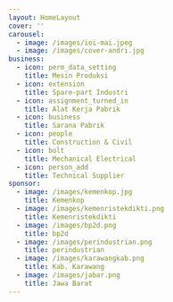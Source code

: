 ```yaml
---
layout: HomeLayout
cover: ''
carousel:
  - image: /images/ioi-mai.jpeg
  - image: /images/cover-andri.jpg
business:
  - icon: perm_data_setting
    title: Mesin Produksi
  - icon: extension
    title: Spare-part Industri
  - icon: assignment_turned_in
    title: Alat Kerja Pabrik
  - icon: business
    title: Sarana Pabrik
  - icon: people
    title: Construction & Civil
  - icon: bolt
    title: Mechanical Electrical
  - icon: person_add
    title: Technical Supplier
sponsor:
  - image: /images/kemenkop.jpg
    title: Kemenkop
  - image: /images/kemenristekdikti.png
    title: Kemenristekdikti
  - image: /images/bp2d.png
    title: bp2d
  - image: /images/perindustrian.png
    title: perindustrian
  - image: /images/karawangkab.png
    title: Kab. Karawang
  - image: /images/jabar.png
    title: Jawa Barat
---
```


